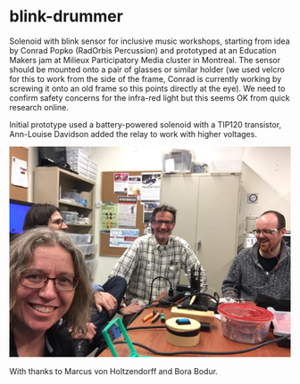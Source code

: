# blink-drummer
Solenoid with blink sensor for inclusive music workshops, starting from idea by Conrad Popko (RadOrbis Percussion) and prototyped at an Education Makers jam at Milieux Participatory Media cluster in Montreal. The sensor should be mounted onto a pair of glasses or similar holder (we used velcro for this to work from the side of the frame, Conrad is currently working by screwing it onto an old frame so this points directly at the eye).  We need to confirm safety concerns for the infra-red light but this seems OK from quick research online.

Initial prototype used a battery-powered solenoid with a TIP120 transistor, Ann-Louise Davidson added the relay to work with higher voltages.

![alt text](https://github.com/matthewscharles/blink-drummer/blob/master/media/maker_jam_development.JPG)

With thanks to Marcus von Holtzendorff and Bora Bodur.
